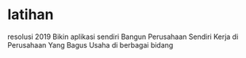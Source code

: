 # latihan
resolusi 2019
Bikin aplikasi sendiri
Bangun Perusahaan Sendiri
Kerja di Perusahaan Yang Bagus
Usaha di berbagai bidang
